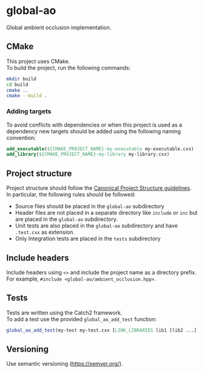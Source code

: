 # global-ao

Global ambient occlusion implementation.   

## CMake

This project uses CMake.   
To build the project, run the following commands:   

```bash
mkdir build
cd build
cmake ..
cmake --build .
```
   
### Adding targets
To avoid conflicts with dependencies or when this project is used as a dependency 
new targets should be added using the following naming convention:

```cmake
add_executable(${CMAKE_PROJECT_NAME}-my-executable my-executable.cxx)
add_library(${CMAKE_PROJECT_NAME}-my-library my-library.cxx)
```

## Project structure
Project structure should follow the
[Canonical Project Structure guidelines](https://www.open-std.org/jtc1/sc22/wg21/docs/papers/2018/p1204r0.html).   
In particular, the following rules should be followed:
- Source files should be placed in the `global-ao` subdirectory
- Header files are not placed in a separate directory like `include` or `inc` but are 
placed in the `global-ao` subdirectory.
- Unit tests are also placed in the `global-ao` subdirectory and have `.test.cxx` as extension.
- Only Integration tests are placed in the `tests` subdirectory

## Include headers
Include headers using `<>` and include the project name as a directory prefix.   
For example, `#include <global-ao/ambient_occlusion.hpp>`.   

## Tests
Tests are written using the Catch2 framework.   
To add a test use the provided `global_ao_add_test` function:

```cmake
global_ao_add_test(my-test my-test.cxx [LINK_LIBRARIES lib1 [lib2 ...]]])
```

## Versioning
Use semantic versioning (https://semver.org/).
